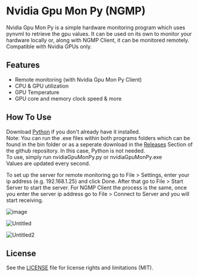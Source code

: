 # Nvidia Gpu Mon Py (NGMP)
Nvidia Gpu Mon Py is a simple hardware monitoring program which uses pynvml to retrieve the gpu values. It can be used on its own to monitor your hardware locally or, along with NGMP Client, it can be monitored remotely. Compatible with Nvidia GPUs only.

## Features
- Remote monitoring (with Nvidia Gpu Mon Py Client)
- CPU & GPU utilization
- GPU Temperature
- GPU core and memory clock speed & more

## How To Use  
Download [Python](https://www.python.org/downloads/) if you don't already have it installed.  
Note: You can run the .exe files within both programs folders which can be found in the bin folder or as a seperate download in the [Releases](https://github.com/mbyrd3/nvidiaGpuMonPy/releases) Section of the github repository. In this case, Python is not needed.  
To use, simply run nvidiaGpuMonPy.py or nvidiaGpuMonPy.exe  
Values are updated every second.

To set up the server for remote monitoring go to File > Settings, enter your ip address (e.g. 192.168.1.25) and click Done.
After that go to File > Start Server to start the server. For NGMP Client the process is the same, once you enter the server ip address go to File > Connect to Server and you will start receiving.  

![image](https://user-images.githubusercontent.com/33243825/133905965-cc333d3f-631a-4ccb-9e5b-61604352f442.png)  
  
![Untitled](https://user-images.githubusercontent.com/33243825/133906074-4cd5d40e-c5ef-48ee-bf91-b398e758fede.png)   
  
![Untitled2](https://user-images.githubusercontent.com/33243825/133906178-f8878428-84e1-4b59-afa5-4a03b9f71e38.png)

## License

See the [LICENSE](LICENSE) file for license rights and limitations (MIT).  
